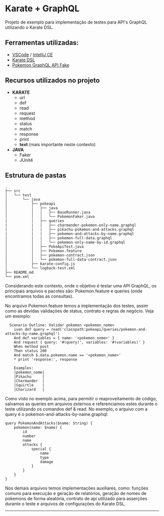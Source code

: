 # Karate + GraphQL
Projeto de exemplo para implementação de testes para API's GraphQL utilizando o Karate DSL. 

## Ferramentas utilizadas:
- [VSCode](https://code.visualstudio.com/ "VSCode") / [IntelliJ CE](https://www.jetbrains.com/idea/download/ "IntelliJ CE")
- [Karate DSL](https://intuit.github.io/karate "Karate DSL")
- [Pokemon GraphQL API Fake](https://graphql-pokemon.now.sh/graphql "Pokemon GraphQL API Fake")

## Recursos utilizados no projeto
- **KARATE**
	- url
	- def
	- read
	- request
	- method
	- status
	- match
	- response
	- print
	- **text** (mais importante neste contexto)
- **JAVA**
	- Faker
	- JUnit4

## Estrutura de pastas
```
.
├── src
│   └── test
│       └── java
│           ├── pokeapi
│           │   ├── java
│           │   │   ├── BaseRunner.java
│           │   │   └── PokemonFaker.java
|           |   ├── queries
|           |   |   ├── charmander-pokemon-only-name.graphql
|           |   |   ├── pikachu-pokemon-and-attacks.graphql
|           |   |   ├── pokemon-and-attacks-by-name.graphql
|           |   |   ├── pokemon-full-data.graphql
│           │   │   └── pokemon-only-name-by-id.graphql
│           │   ├── PokeApiTest.java
│           │   ├── Pokemon.feature
│           │   ├── pokemon-contract.json
│           │   └── pokemon-full-data-contract.json
│           ├── karate-config.js
│           └── logback-test.xml
├── README.md
└── pom.xml

```

Considerando este contexto, onde o objetivo é testar uma API GraphQL, os principais arquivos e pacotes são: Pokemon.feature e queries (onde encontramos todas as consultas). 

No arquivo Pokemon.feature temos a implementação dos testes, assim como as devidas validações de status, contrato e regras de negócio. Veja um exemplo:

```
  Scenario Outline: Validar pokemon <pokemon_nome>
    iven def query = read('classpath:pokeapi/queries/pokemon-and-attacks-by-name.graphql')
    And def variables = { name: '<pokemon_nome>' }
    And request { query: '#(query)', variables: '#(variables)' }
    When method post
    Then status 200
    And match $.data.pokemon.name == '<pokemon_nome>'
    * print 'response:', response

    Examples:
    |pokemon_nome|
    |Pikachu     |
    |Charmander  |
    |Squirtle    |
    |Charizard   |

```

Como visto no exemplo acima, para permitir o reaproveitamento de código, salvamos as queries em arquivos externos e referenciamos estes durante o teste utilizando os comandos def & read. No exemplo, o arquivo com a query é o pokemon-and-attacks-by-name.graphql:

```
query PokemonAndAttacks($name: String) {
    pokemon(name: $name) {
        id
        number
        name
        attacks {
            special {
                name
                type
                damage
            }
        }
    }
}
```

Nos demais arquivos temos implementações auxiliares, como: funções comuns para execução e geração de relatórios, geração de nomes de pokemons de forma aleatória, contrato de api utilizado para asserções durante o teste e arquivos de configurações do Karate DSL.

------------




